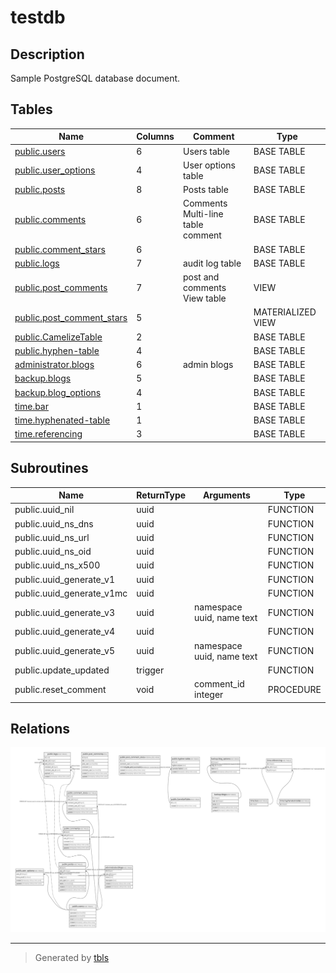 # testdb

## Description

Sample PostgreSQL database document.

## Tables

| Name | Columns | Comment | Type |
| ---- | ------- | ------- | ---- |
| [public.users](public.users.md) | 6 | Users table | BASE TABLE |
| [public.user_options](public.user_options.md) | 4 | User options table | BASE TABLE |
| [public.posts](public.posts.md) | 8 | Posts table | BASE TABLE |
| [public.comments](public.comments.md) | 6 | Comments<br>Multi-line<br>table<br>comment | BASE TABLE |
| [public.comment_stars](public.comment_stars.md) | 6 |  | BASE TABLE |
| [public.logs](public.logs.md) | 7 | audit log table | BASE TABLE |
| [public.post_comments](public.post_comments.md) | 7 | post and comments View table | VIEW |
| [public.post_comment_stars](public.post_comment_stars.md) | 5 |  | MATERIALIZED VIEW |
| [public.CamelizeTable](public.CamelizeTable.md) | 2 |  | BASE TABLE |
| [public.hyphen-table](public.hyphen-table.md) | 4 |  | BASE TABLE |
| [administrator.blogs](administrator.blogs.md) | 6 | admin blogs | BASE TABLE |
| [backup.blogs](backup.blogs.md) | 5 |  | BASE TABLE |
| [backup.blog_options](backup.blog_options.md) | 4 |  | BASE TABLE |
| [time.bar](time.bar.md) | 1 |  | BASE TABLE |
| [time.hyphenated-table](time.hyphenated-table.md) | 1 |  | BASE TABLE |
| [time.referencing](time.referencing.md) | 3 |  | BASE TABLE |

## Subroutines

| Name | ReturnType | Arguments | Type |
| ---- | ------- | ------- | ---- |
| public.uuid_nil | uuid |  | FUNCTION |
| public.uuid_ns_dns | uuid |  | FUNCTION |
| public.uuid_ns_url | uuid |  | FUNCTION |
| public.uuid_ns_oid | uuid |  | FUNCTION |
| public.uuid_ns_x500 | uuid |  | FUNCTION |
| public.uuid_generate_v1 | uuid |  | FUNCTION |
| public.uuid_generate_v1mc | uuid |  | FUNCTION |
| public.uuid_generate_v3 | uuid | namespace uuid, name text | FUNCTION |
| public.uuid_generate_v4 | uuid |  | FUNCTION |
| public.uuid_generate_v5 | uuid | namespace uuid, name text | FUNCTION |
| public.update_updated | trigger |  | FUNCTION |
| public.reset_comment | void | comment_id integer | PROCEDURE |

## Relations

![er](schema.svg)

---

> Generated by [tbls](https://github.com/k1LoW/tbls)
